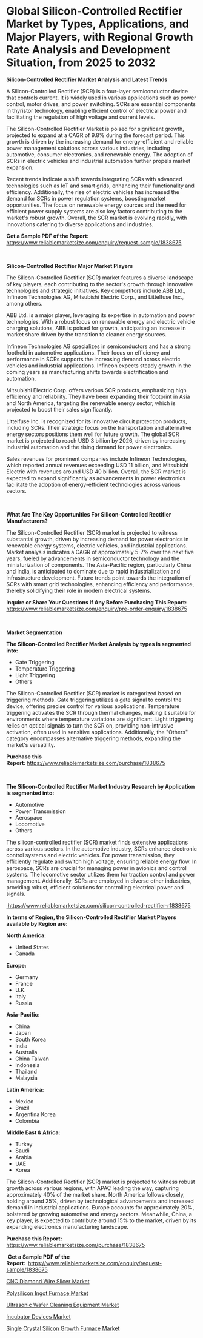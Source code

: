 <p><h1>Global Silicon-Controlled Rectifier Market by Types, Applications, and Major Players, with Regional Growth Rate Analysis and Development Situation, from 2025 to 2032</h1></p><p><strong>Silicon-Controlled Rectifier Market Analysis and Latest Trends</strong></p>
<p><p>A Silicon-Controlled Rectifier (SCR) is a four-layer semiconductor device that controls current. It is widely used in various applications such as power control, motor drives, and power switching. SCRs are essential components in thyristor technology, enabling efficient control of electrical power and facilitating the regulation of high voltage and current levels.</p><p>The Silicon-Controlled Rectifier Market is poised for significant growth, projected to expand at a CAGR of 9.8% during the forecast period. This growth is driven by the increasing demand for energy-efficient and reliable power management solutions across various industries, including automotive, consumer electronics, and renewable energy. The adoption of SCRs in electric vehicles and industrial automation further propels market expansion. </p><p>Recent trends indicate a shift towards integrating SCRs with advanced technologies such as IoT and smart grids, enhancing their functionality and efficiency. Additionally, the rise of electric vehicles has increased the demand for SCRs in power regulation systems, boosting market opportunities. The focus on renewable energy sources and the need for efficient power supply systems are also key factors contributing to the market's robust growth. Overall, the SCR market is evolving rapidly, with innovations catering to diverse applications and industries.</p></p>
<p><strong>Get a Sample PDF of the Report:&nbsp;</strong> <a href="https://www.reliablemarketsize.com/enquiry/request-sample/1838675?utm_campaign=1889&utm_medium=2&utm_source=Github&utm_content=ia&utm_term=12042025&utm_id=silicon-controlled-rectifier">https://www.reliablemarketsize.com/enquiry/request-sample/1838675</a></p>
<p>&nbsp;</p>
<p><strong>Silicon-Controlled Rectifier Major Market Players</strong></p>
<p><p>The Silicon-Controlled Rectifier (SCR) market features a diverse landscape of key players, each contributing to the sector's growth through innovative technologies and strategic initiatives. Key competitors include ABB Ltd., Infineon Technologies AG, Mitsubishi Electric Corp., and Littelfuse Inc., among others.</p><p>ABB Ltd. is a major player, leveraging its expertise in automation and power technologies. With a robust focus on renewable energy and electric vehicle charging solutions, ABB is poised for growth, anticipating an increase in market share driven by the transition to cleaner energy sources.</p><p>Infineon Technologies AG specializes in semiconductors and has a strong foothold in automotive applications. Their focus on efficiency and performance in SCRs supports the increasing demand across electric vehicles and industrial applications. Infineon expects steady growth in the coming years as manufacturing shifts towards electrification and automation.</p><p>Mitsubishi Electric Corp. offers various SCR products, emphasizing high efficiency and reliability. They have been expanding their footprint in Asia and North America, targeting the renewable energy sector, which is projected to boost their sales significantly.</p><p>Littelfuse Inc. is recognized for its innovative circuit protection products, including SCRs. Their strategic focus on the transportation and alternative energy sectors positions them well for future growth. The global SCR market is projected to reach USD 3 billion by 2026, driven by increasing industrial automation and the rising demand for power electronics.</p><p>Sales revenues for prominent companies include Infineon Technologies, which reported annual revenues exceeding USD 11 billion, and Mitsubishi Electric with revenues around USD 40 billion. Overall, the SCR market is expected to expand significantly as advancements in power electronics facilitate the adoption of energy-efficient technologies across various sectors.</p></p>
<p>&nbsp;</p>
<p><strong>What Are The Key Opportunities For Silicon-Controlled Rectifier Manufacturers?</strong></p>
<p><p>The Silicon-Controlled Rectifier (SCR) market is projected to witness substantial growth, driven by increasing demand for power electronics in renewable energy systems, electric vehicles, and industrial applications. Market analysis indicates a CAGR of approximately 5-7% over the next five years, fueled by advancements in semiconductor technology and the miniaturization of components. The Asia-Pacific region, particularly China and India, is anticipated to dominate due to rapid industrialization and infrastructure development. Future trends point towards the integration of SCRs with smart grid technologies, enhancing efficiency and performance, thereby solidifying their role in modern electrical systems.</p></p>
<p><strong>Inquire or Share Your Questions If Any Before Purchasing This Report:</strong> <a href="https://www.reliablemarketsize.com/enquiry/pre-order-enquiry/1838675?utm_campaign=1889&utm_medium=2&utm_source=Github&utm_content=ia&utm_term=12042025&utm_id=silicon-controlled-rectifier">https://www.reliablemarketsize.com/enquiry/pre-order-enquiry/1838675</a></p>
<p>&nbsp;</p>
<p><strong>Market Segmentation</strong></p>
<p><strong>The Silicon-Controlled Rectifier Market Analysis by types is segmented into:</strong></p>
<p><ul><li>Gate Triggering</li><li>Temperature Triggering</li><li>Light Triggering</li><li>Others</li></ul></p>
<p><p>The Silicon-Controlled Rectifier (SCR) market is categorized based on triggering methods. Gate triggering utilizes a gate signal to control the device, offering precise control for various applications. Temperature triggering activates the SCR through thermal changes, making it suitable for environments where temperature variations are significant. Light triggering relies on optical signals to turn the SCR on, providing non-intrusive activation, often used in sensitive applications. Additionally, the "Others" category encompasses alternative triggering methods, expanding the market's versatility.</p></p>
<p><strong>Purchase this Report:&nbsp;</strong><a href="https://www.reliablemarketsize.com/purchase/1838675?utm_campaign=1889&utm_medium=2&utm_source=Github&utm_content=ia&utm_term=12042025&utm_id=silicon-controlled-rectifier">https://www.reliablemarketsize.com/purchase/1838675</a></p>
<p>&nbsp;</p>
<p><strong>The Silicon-Controlled Rectifier Market Industry Research by Application is segmented into:</strong></p>
<p><ul><li>Automotive</li><li>Power Transmission</li><li>Aerospace</li><li>Locomotive</li><li>Others</li></ul></p>
<p><p>The silicon-controlled rectifier (SCR) market finds extensive applications across various sectors. In the automotive industry, SCRs enhance electronic control systems and electric vehicles. For power transmission, they efficiently regulate and switch high voltage, ensuring reliable energy flow. In aerospace, SCRs are crucial for managing power in avionics and control systems. The locomotive sector utilizes them for traction control and power management. Additionally, SCRs are employed in diverse other industries, providing robust, efficient solutions for controlling electrical power and signals.</p></p>
<p><a href="https://www.reliablemarketsize.com/silicon-controlled-rectifier-r1838675?utm_campaign=1889&utm_medium=2&utm_source=Github&utm_content=ia&utm_term=12042025&utm_id=silicon-controlled-rectifier">&nbsp;https://www.reliablemarketsize.com/silicon-controlled-rectifier-r1838675</a></p>
<p><strong>In terms of Region, the Silicon-Controlled Rectifier Market Players available by Region are:</strong></p>
<p>
    <p> <strong> North America: </strong>
        <ul>
            <li>United States</li>
            <li>Canada</li>
        </ul>
        </p> 
    <p> <strong> Europe: </strong>
        <ul>
            <li>Germany</li>
            <li>France</li>
            <li>U.K.</li>
            <li>Italy</li>
            <li>Russia</li>
        </ul>
        </p> 
    <p> <strong> Asia-Pacific: </strong>
        <ul>
            <li>China</li>
            <li>Japan</li>
            <li>South Korea</li>
            <li>India</li>
            <li>Australia</li>
            <li>China Taiwan</li>
            <li>Indonesia</li>
            <li>Thailand</li>
            <li>Malaysia</li>
        </ul>
        </p> 
    <p> <strong> Latin America: </strong>
        <ul>
            <li>Mexico</li>
            <li>Brazil</li>
            <li>Argentina Korea</li>
            <li>Colombia</li>
        </ul>
        </p> 
    <p> <strong> Middle East & Africa: </strong>
        <ul>
            <li>Turkey</li>
            <li>Saudi</li>
            <li>Arabia</li>
            <li>UAE</li>
            <li>Korea</li>
        </ul>
    </p>
    </p>
<p><p>The Silicon-Controlled Rectifier (SCR) market is projected to witness robust growth across various regions, with APAC leading the way, capturing approximately 40% of the market share. North America follows closely, holding around 25%, driven by technological advancements and increased demand in industrial applications. Europe accounts for approximately 20%, bolstered by growing automotive and energy sectors. Meanwhile, China, a key player, is expected to contribute around 15% to the market, driven by its expanding electronics manufacturing landscape.</p></p>
<p><strong>Purchase this Report: </strong><a href="https://www.reliablemarketsize.com/purchase/1838675?utm_campaign=1889&utm_medium=2&utm_source=Github&utm_content=ia&utm_term=12042025&utm_id=silicon-controlled-rectifier">https://www.reliablemarketsize.com/purchase/1838675</a></p>
<p>&nbsp;<strong>Get a Sample PDF of the Report:&nbsp;&nbsp;</strong><a href="https://www.reliablemarketsize.com/enquiry/request-sample/1838675?utm_campaign=1889&utm_medium=2&utm_source=Github&utm_content=ia&utm_term=12042025&utm_id=silicon-controlled-rectifier">https://www.reliablemarketsize.com/enquiry/request-sample/1838675</a></p>
<p><strong></strong></p>
<p><p><a href="https://github.com/bauldlimle6h/Market-Research-Report-List-1/blob/main/cnc-diamond-wire-slicer-market.md?utm_campaign=1889&utm_medium=2&utm_source=Github&utm_content=ia&utm_term=12042025&utm_id=silicon-controlled-rectifier">CNC Diamond Wire Slicer Market</a></p><p><a href="https://github.com/shimweummul/Market-Research-Report-List-1/blob/main/polysilicon-ingot-furnace-market.md?utm_campaign=1889&utm_medium=2&utm_source=Github&utm_content=ia&utm_term=12042025&utm_id=silicon-controlled-rectifier">Polysilicon Ingot Furnace Market</a></p><p><a href="https://github.com/snaikraso/Market-Research-Report-List-1/blob/main/ultrasonic-wafer-cleaning-equipment-market.md?utm_campaign=1889&utm_medium=2&utm_source=Github&utm_content=ia&utm_term=12042025&utm_id=silicon-controlled-rectifier">Ultrasonic Wafer Cleaning Equipment Market</a></p><p><a href="https://github.com/buseknoden2b/Market-Research-Report-List-1/blob/main/incubator-devices-market.md?utm_campaign=1889&utm_medium=2&utm_source=Github&utm_content=ia&utm_term=12042025&utm_id=silicon-controlled-rectifier">Incubator Devices Market</a></p><p><a href="https://github.com/sternymkere4/Market-Research-Report-List-1/blob/main/single-crystal-silicon-growth-furnace-market.md?utm_campaign=1889&utm_medium=2&utm_source=Github&utm_content=ia&utm_term=12042025&utm_id=silicon-controlled-rectifier">Single Crystal Silicon Growth Furnace Market</a></p></p>